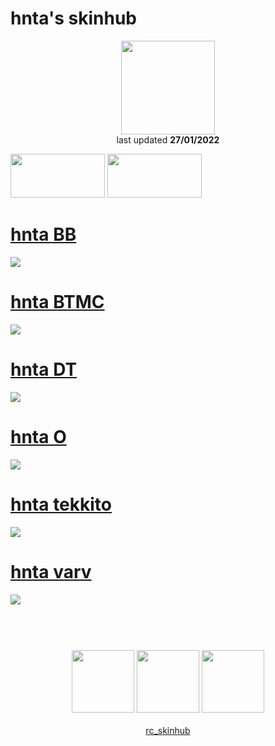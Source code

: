# hnta's skinhub
<p align="center">
<a href="https://osu.ppy.sh/users/17685446">
  <img src="https://a.ppy.sh/17685446"  
       width="150"
       height="150"></a>
<br>
last updated <b>27/01/2022</b>
</p>

<a href="https://www.youtube.com/watch?v=kbbgypvGPgM">
<img src="https://i.imgur.com/uDyKiLi.png"
       width="151" 
       height="70"/></a>

<a href="https://void.idle.host/lilith/">
<img src="https://i.imgur.com/WPSNbSx.png"
       width="151" 
       height="70"/></a>

# [hnta BB](https://github.com/ryancranie/skinhub/raw/tyfh/player/hnta/hnta%20BB.osk)
[![](https://i.imgur.com/28E1hNb.jpeg)](https://github.com/ryancranie/skinhub/raw/tyfh/player/hnta/hnta%20BB.osk)

# [hnta BTMC](https://github.com/ryancranie/skinhub/raw/tyfh/player/hnta/hnta%20BTMC.osk)
[![](https://i.imgur.com/ugt27zu.jpeg)](https://github.com/ryancranie/skinhub/raw/tyfh/player/hnta/hnta%20BTMC.osk)

# [hnta DT](https://github.com/ryancranie/skinhub/raw/tyfh/player/hnta/hnta%20DT.osk)
[![](https://i.imgur.com/LGW8sJW.jpeg)](https://github.com/ryancranie/skinhub/raw/tyfh/player/hnta/hnta%20DT.osk)

# [hnta O](https://github.com/ryancranie/skinhub/raw/tyfh/player/hnta/hnta%20O.osk)
[![](https://i.imgur.com/rbGbPtY.jpeg)](https://github.com/ryancranie/skinhub/raw/tyfh/player/hnta/hnta%20O.osk)

# [hnta tekkito](https://github.com/ryancranie/skinhub/raw/tyfh/player/hnta/hnta%20tekkito.osk)
[![](https://i.imgur.com/qhqmDxc.jpeg)](https://github.com/ryancranie/skinhub/raw/tyfh/player/hnta/hnta%20tekkito.osk)

# [hnta varv](https://github.com/ryancranie/skinhub/raw/tyfh/player/hnta/hnta%20varv.osk)
[![](https://i.imgur.com/aR9zHpr.jpeg)](https://github.com/ryancranie/skinhub/raw/tyfh/player/hnta/hnta%20varv.osk)

#
<p align="center">
  <br></br>
  <a href="https://www.twitch.tv/hhuntaa">
  <img src="https://i.imgur.com/HM030lk.png" 
       width="100" 
       height="100"></a>
  <a href="https://www.youtube.com/channel/UChxmLm19cpFURCFz-WrOzdQ">
  <img src="https://i.imgur.com/YWbDUUy.png"  
       width="100" 
       height="100"></a>
  <a href="https://twitter.com/aatnuh">
  <img src="https://i.imgur.com/PUQ5uWf.png" 
       width="100" 
       height="100"></a>
  <br></br>
  <a href="https://github.com/ryancranie/skinhub">rc_skinhub</a>
 </p>



